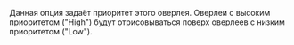 Данная опция задаёт приоритет этого оверлея. Оверлеи с высоким приоритетом ("High") будут отрисовываться поверх оверлеев с низким приоритетом ("Low").